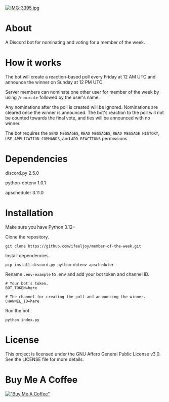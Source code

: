 [![IMG-3395.jpg](https://i.postimg.cc/Hny3Hj0X/IMG-3395.jpg)](https://postimg.cc/2LCn7kKS)

# About

A Discord bot for nominating and voting for a member of the week.

# How it works

The bot will create a reaction-based poll every Friday at 12 AM UTC and announce the winner on Sunday at 12 PM UTC.

Server members can nominate one other user for member of the week by using `/nominate` followed by the user's name.

Any nominations after the poll is created will be ignored. Nominations are cleared once the winner is announced. The bot's reaction to the poll will not be counted towards the final vote, and ties will be announced with no winner.

The bot requires the `SEND MESSAGES`, `READ MESSAGES`, `READ MESSAGE HISTORY`, `USE APPLICATION COMMANDS`, and `ADD REACTIONS` permissions

# Dependencies

discord.py 2.5.0

python-dotenv 1.0.1

apscheduler 3.11.0

# Installation

Make sure you have Python 3.12+

Clone the repository.

```
git clone https://github.com/ifeeljoy/member-of-the-week.git
```

Install dependencies. 

```
pip install discord.py python-dotenv apscheduler
```

Rename `.env-example` to .env and add your bot token and channel ID.

```
# Your bot's token.
BOT_TOKEN=here

# The channel for creating the poll and announcing the winner.
CHANNEL_ID=here
```

Run the bot.

```
python index.py
```

# License
This project is licensed under the GNU Affero General Public License v3.0. See the LICENSE file for more details.

# Buy Me A Coffee
[!["Buy Me A Coffee"](https://www.buymeacoffee.com/assets/img/custom_images/orange_img.png)](https://www.buymeacoffee.com/mozzarella)
